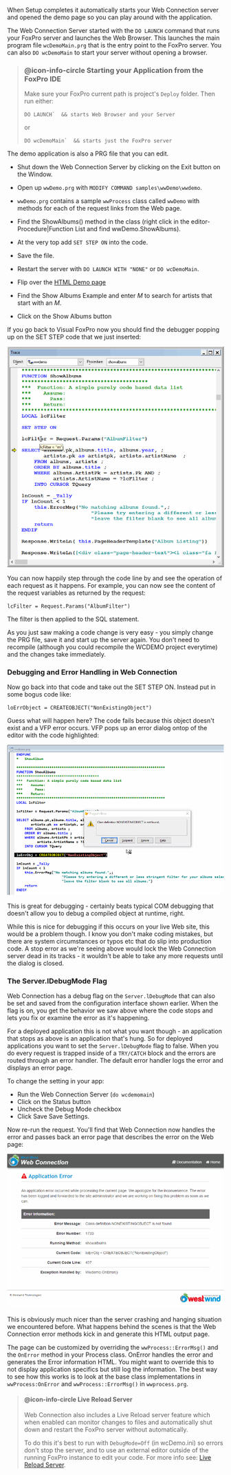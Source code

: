 When Setup completes it automatically starts your Web Connection server and opened the demo page so you can play around with the application.

The Web Connection Server started with the `DO LAUNCH` command that runs your FoxPro server and launches the Web Browser. This launches the main program file `wcDemoMain.prg` that is the entry point to the FoxPro server. You can also `DO wcDemoMain` to start your server without opening a browser.

> ### @icon-info-circle Starting your Application from the FoxPro IDE
> Make sure your FoxPro current path is project's `Deploy` folder. Then run either:
>
> ```foxpro
> DO LAUNCH`  && starts Web Browser and your Server
> ```
> or
> ```foxpro
> DO wcDemoMain`  && starts just the FoxPro server 
> ```

The demo application is also a PRG file that you can edit.

* Shut down the Web Connection Server by clicking on the Exit button on the Window.
* Open up `wwDemo.prg` with `MODIFY COMMAND samples\wwDemo\wwdemo`.
* `wwDemo.prg` contains a sample `wwProcess` class called `wwDemo` with methods for each of the request links from the Web page.
* Find the ShowAlbums() method in the class (right click in the editor- Procedure|Function List and find wwDemo.ShowAlbums).
* At the very top add `SET STEP ON` into the code.
* Save the file.
* Restart the server with `DO LAUNCH WITH "NONE"` or `DO wcDemoMain`.

* Flip over the [HTML Demo page](http://localhost/wconnect/default.htm)
* Find the Show Albums Example and enter *M* to search for artists that start with an *M*.
* Click on the Show Albums button

If you go back to Visual FoxPro now you should find the debugger popping up on the SET STEP code that we just inserted:

![](/images/stepbystep/debugger.gif)

You can now happily step through the code line by and see the operation of each request as it happens. For example, you can now see the content of the request variables as returned by the request:

```foxpro
lcFilter = Request.Params("AlbumFilter")
```

The filter is then applied to the SQL statement.

As you just saw making a code change is very easy - you simply change the PRG file, save it and start up the server again. You don't need to recompile (although you could recompile the WCDEMO project everytime) and the changes take immediately.

### Debugging and Error Handling in Web Connection
Now go back into that code and take out the SET STEP ON. Instead put in some bogus code like:

```foxpro
loErrObject = CREATEOBJECT("NonExistingObject")
```

Guess what will happen here? The code fails because this object doesn't exist and a VFP error occurs. VFP pops up an error dialog ontop of the editor with the code highlighted:

![](/images/stepbystep/Crasherror.gif)

This is great for debugging - certainly beats typical COM debugging that doesn't allow you to debug a compiled object at runtime, right.

While this is nice for debugging if this occurs on your live Web site, this would be a problem though. I know you don't make coding mistakes, but there are system circumstances or typos etc that do slip into production code. A stop error as we're seeing above would lock the Web Connection server dead in its tracks - it wouldn't be able to take any more requests until the dialog is closed.

### The Server.lDebugMode Flag
Web Connection has a debug flag on the `Server.lDebugMode` that can also be set and saved from the configuration interface shown earlier. When the flag is on, you get the behavior we saw above where the code stops and lets you fix or examine the error as it's happening.

For a deployed application this is not what you want though - an application that stops as above is an application that's hung. So for deployed applications you want to set the `Server.lDebugMode` flag to false. When you do every request is trapped inside of a `TRY/CATCH` block and the errors are routed through an error handler. The default error handler logs the error and displays an error page.

To change the setting in your app:

* Run the Web Connection Server (`do wcdemomain`)
* Click on the Status button
* Uncheck the Debug Mode checkbox
* Click Save Save Settings.

Now re-run the request. You'll find that Web Connection now handles the error and passes back an error page that describes the error on the Web page:

![](/images/stepbystep/Crashhtml.gif)

This is obviously much nicer than the server crashing and hanging situation we encountered before. What happens behind the scenes is that the Web Connection error methods kick in and generate this HTML output page. 

The page can  be customized by overriding the `wwProcess::ErrorMsg()` and the `OnError` method in your Process class. OnError handles the error and generates the Error information HTML. You might want to override this to not display application specifics but still log the information. The best way to see how this works is to look at the base class implementations in `wwProcess:OnError` and `wwProcess::ErrorMsg()` in `wwprocess.prg`.


> #### @icon-info-circle Live Reload Server
> Web Connection also includes a Live Reload server feature which when enabled can monitor changes to files and automatically shut down and restart the FoxPro server without automatically.   
>
> To do this it's best to run with `DebugMode=Off` (in wcDemo.ini) so errors don't stop the server, and to use an external editor  outside of the running FoxPro instance to edit your code. For more info see: [Live Reload Server](VFPS://Topic/_5H50XHGPY).